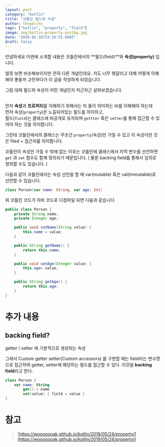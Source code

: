 ```yaml
---
layout: post
category: "Kotlin"
title: "코틀린 필드와 속성"
author: thxwelchs
tags: ["kotlin", "property", "field"]
image: img/kotlin-property-postbg.jpg
date: "2020-02-10T23:10:55.000Z"
draft: false
---
```


안녕하세요 이번에 소개할 내용은 코틀린에서의 **필드(field)**와 **속성(property)** 입니다.

얼핏 보면 비슷해보이지만 전혀 다른 개념인데요. 저도 너무 헷갈리고 대체 어떻게 이해해야 좋을까 고민하다가 이 글을 작성하게 되었습니다. 
</br>

그럼 대체 필드와 속성이 어떤 개념인지 차근차근 살펴보겠습니다.
</br></br>

먼저 **속성**과 **프로퍼티**를 이해하기 위해서는 이 둘이 의미하는 바를 이해해야 하는데\
먼저 속성(`property`)은 노출되어있는 필드를 의미하고,\
필드(`field`)는 클래스에 비공개로 유지되며 `gettter` 혹은 `setter`를 통해 접근할 수 있어야 하는 것을 의미합니다. 

그런데 코틀린에서의 클래스는 무조건 `property`(속성)만 가질 수 있고 이 속성이란 것은 filed + 접근자를 의미합니다.

코틀린이 속성만 가질 수 밖에 없는 이유는  코틀린에 클래스에서 지역 변수를 선언하면 `get` 과 `set` 함수도 함께 정의되기 때문입니다.  ( 물론 backing field를 통해서 임의로 정의할 수도 있습니다. )

다음과 같이 코틀린에서는 속성 선언을 할 때 var(mutable) 혹은 val(immutable)로 선언할 수 있습니다.

```kotlin
class Person(var name: String, var age: Int)
```

위 코틀린 코드가 자바 코드로 디컴파일 되면 다음과 같습니다.
```java
public class Person {
    private String name;
    private Integer age;

    public void setName(String value) {
        this.name = value;
    }

    public String getName() {
        return this.name;
    }

    public void setAge(Integer value) {
        this.age= value;
    }

    public String getAge() {
        return this.age;
    }
}
```
# 추가 내용

## backing field?

getter / setter 에 기본적으로 생성되는 속성

그래서 Custom getter setter(Custom accessors) 를 구현할 때는 field라는 변수명으로 접근하여 getter, setter에 해당하는 필드를 접근할 수 있다. 이것을 **backing field**라고 한다.
```kotlin
class Person {
    var name: String
        get() = name
        set(value) { field = value } 
}
```
# 참고

> [https://wooooooak.github.io/kotlin/2019/05/24/property/](https://wooooooak.github.io/kotlin/2019/05/24/property/)